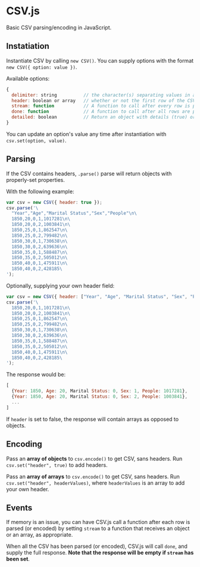 CSV.js
======

Basic CSV parsing/encoding in JavaScript.


Instatiation
------------

Instantiate CSV by calling `new CSV()`. You can supply options with the format `new CSV({ option: value })`.

Available options:
```javascript
{
  delimiter: string          // the character(s) separating values in a row. Defaults to ','.
  header: boolean or array   // whether or not the first row of the CSV contains the fields. Defaults to false.
  stream: function           // A function to call after every row is parsed. Defaults to undefined.
  done: function             // A function to call after all rows are parsed. Defaults to undefined.
  detailed: boolean          // Return an object with details (true) or an array of the data (false). Defaults to false.
}
```

You can update an option's value any time after instantiation with `csv.set(option, value)`.


Parsing
-------

If the CSV contains headers, `.parse()` parse will return objects with properly-set properties.

With the following example:

```javascript
var csv = new CSV({ header: true });
csv.parse('\
  "Year","Age","Marital Status","Sex","People"\n\
  1850,20,0,1,1017281\n\
  1850,20,0,2,1003841\n\
  1850,25,0,1,862547\n\
  1850,25,0,2,799482\n\
  1850,30,0,1,730638\n\
  1850,30,0,2,639636\n\
  1850,35,0,1,588487\n\
  1850,35,0,2,505012\n\
  1850,40,0,1,475911\n\
  1850,40,0,2,428185\
');
```

Optionally, supplying your own header field:

```javascript
var csv = new CSV({ header: ["Year", "Age", "Marital Status", "Sex", "People"] });
csv.parse('\
  1850,20,0,1,1017281\n\
  1850,20,0,2,1003841\n\
  1850,25,0,1,862547\n\
  1850,25,0,2,799482\n\
  1850,30,0,1,730638\n\
  1850,30,0,2,639636\n\
  1850,35,0,1,588487\n\
  1850,35,0,2,505012\n\
  1850,40,0,1,475911\n\
  1850,40,0,2,428185\
');
```

The response would be:

```javascript
[
  {Year: 1850, Age: 20, Marital Status: 0, Sex: 1, People: 1017281},
  {Year: 1850, Age: 20, Marital Status: 0, Sex: 2, People: 1003841},
  ...
]
```

If `header` is set to false, the response will contain arrays as opposed to objects.


Encoding
--------

Pass an **array of objects** to `csv.encode()` to get CSV, sans headers.
Run `csv.set("header", true)` to add headers.

Pass an **array of arrays** to `csv.encode()` to get CSV, sans headers.
Run `csv.set("header", headerValues)`, where `headerValues` is an array to add your own header.


Events
------

If memory is an issue, you can have CSV.js call a function after each row is parsed (or encoded) by setting `stream` to a function that receives an object or an array, as appropriate.

When all the CSV has been parsed (or encoded), CSV.js will call `done`, and supply the full response. **Note that the response will be empty if `stream` has been set**.
